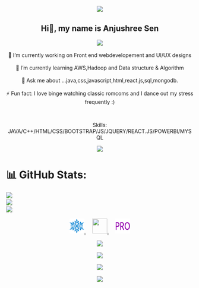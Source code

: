 <p align="center">
  <img  src="https://media1.tenor.com/images/86489b28cf2316bb0d141809cc900f66/tenor.gif?itemid=17921729">
  </p>

<h2 align="center"> Hi👋, my name is Anjushree Sen</h2>
<p align="center">
  <a href="https://github.com/DenverCoder1/readme-typing-svg"><img src="https://readme-typing-svg.herokuapp.com?font=Mitr&color=6633CCsize=24&center=true&vCenter=true&lines=+Front+end+web+developer;Data+Analyst"></a>
  
</p>


<p align="center">
 🔭 I’m currently working on Front end webdevelopement and UI/UX designs
  <br>
  <br>
 🌱 I’m currently learning AWS,Hadoop and Data structure & Algorithm
  <br>
  <br>
 💬 Ask me about ...java,css,javascript,html,react.js,sql,mongodb.
  <br>
  <br>
 ⚡ Fun fact: I love binge watching classic romcoms and I dance out my stress frequently :)
</p>

<br>
<p align="center">
  Skills:   JAVA/C++/HTML/CSS/BOOTSTRAP/JS/JQUERY/REACT.JS/POWERBI/MYSQL
</p>

<p align="center">
  <a href="https://visitcount.itsvg.in">
  <img src="https://visitcount.itsvg.in/api?id=anjushreesen&label=Profile%20Views&color=0&pretty=false" />
</a>
</p>

  # 📊 GitHub Stats:
![](https://github-readme-stats.vercel.app/api?username=anjushreesen&theme=midnight-purple&hide_border=false&include_all_commits=true&count_private=true)<br/>
![](https://github-readme-streak-stats.herokuapp.com/?user=anjushreesen&theme=midnight-purple&hide_border=false)<br/>
![](https://github-readme-stats.vercel.app/api/top-langs/?username=anjushreesen&theme=midnight-purple&hide_border=false&include_all_commits=true&count_private=true&layout=compact)

  <p align="center">
  <a href='https://archiveprogram.github.com/'>
  <img src='https://raw.githubusercontent.com/acervenky/animated-github-badges/master/assets/acbadge.gif' width='40' height='40'/>
  </a> 
  <a href='https://docs.github.com/en/developers'><img src='https://raw.githubusercontent.com/acervenky/animated-github- 
  badges/master/assets/devbadge.gif' width='40' height='40'/>
  </a> 
  <a href='https://github.com/pricing'><img src='https://raw.githubusercontent.com/acervenky/animated-github-badges/master/assets/pro.gif' width='40' height='40'/>
  </a>
  </p>
 


  <p align="center">
   <img align="center" src="https://gpvc.arturio.dev/anjushreesen"/>
  </p>
   
  <p align="center"> 
  <img align="center" src="https://github-readme- 
 stats.vercel.app/apiusername=anjushreesen&theme=synthwave&show_icons=true&count_private=true"> 
  </p>
  
   <p align="center">
     <img align="center" src="https://activity-graph.herokuapp.com/graph?username=anjushreesen"> 
   </p>

   <p align="center">
    <img align="center" src="https://github-readme-streak-stats.herokuapp.com/?user=anjushreesen&theme=dark"> 
   </p>

